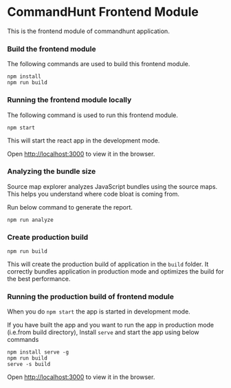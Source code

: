 # CommandHunt Frontend Module
This is the frontend module of commandhunt application.


### Build the frontend module

The following commands are used to build this frontend module.
```
npm install
npm run build
```


### Running the frontend module locally
The following command is used to run this frontend module.
```
npm start
```
This will start the react app in the development mode.

Open [http://localhost:3000](http://localhost:3000) to view it in the browser.


### Analyzing the bundle size
Source map explorer analyzes JavaScript bundles using the source maps. This helps you understand where code bloat is coming from.

Run below command to generate the report.
```
npm run analyze
```


### Create production build
```
npm run build
```

This will create the production build of application in the `build` folder.
It correctly bundles application in production mode and optimizes the build for the best performance.


### Running the production build of frontend module
When you do `npm start` the app is started in development mode.

If you have built the app and you want to run the app in production mode (i.e.from build directory), 
Install `serve` and start the app using below commands
```
npm install serve -g
npm run build
serve -s build
```

Open [http://localhost:3000](http://localhost:3000) to view it in the browser.
